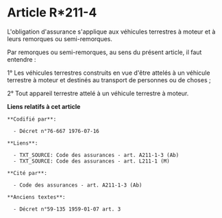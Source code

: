 # Article R*211-4

L'obligation d'assurance s'applique aux véhicules terrestres à moteur et à leurs remorques ou semi-remorques.

Par remorques ou semi-remorques, au sens du présent article, il faut entendre :

1° Les véhicules terrestres construits en vue d'être attelés à un véhicule terrestre à moteur et destinés au transport de
personnes ou de choses ;

2° Tout appareil terrestre attelé à un véhicule terrestre à moteur.

**Liens relatifs à cet article**

	**Codifié par**:

	  - Décret n°76-667 1976-07-16

	**Liens**:

	  - TXT_SOURCE: Code des assurances - art. A211-1-3 (Ab)
	  - TXT_SOURCE: Code des assurances - art. L211-1 (M)

	**Cité par**:

	  - Code des assurances - art. A211-1-3 (Ab)

	**Anciens textes**:

	  - Décret n°59-135 1959-01-07 art. 3
